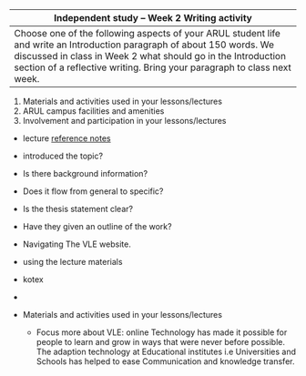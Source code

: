 |Independent study – Week 2 Writing activity|
|-------------------------------------------|
|Choose one of the following aspects of your ARUL student life and write an Introduction paragraph of about 150 words. We discussed in class in Week 2 what should go in the Introduction section of a reflective writing. Bring your paragraph to class next week.|


1. Materials and activities used in your lessons/lectures 
2. ARUL campus facilities and amenities
3. Involvement and participation in your lessons/lectures

- lecture [reference notes](/csweek2GibbsModelIntroduction/materials/CS1Week2GibbsmodelIntroductionStudents.md#an-introductory-paragraph-contains)
- introduced the topic?
- Is there background information? 
- Does it flow from general to specific?
- Is the thesis statement clear?
- Have they given an outline of the work?


- Navigating The VLE website.
- using the lecture materials
- kotex 
- 

 
- Materials and activities used in your lessons/lectures 
    - Focus more about VLE: online
Technology has made it possible for people to learn and grow in ways that were never before possible.
The adaption technology at Educational institutes i.e Universities and Schools  has helped to ease  Communication and knowledge transfer. 




















